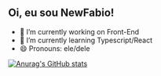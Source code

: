 ## Oi, eu sou NewFabio!

- 🔭 I’m currently working on Front-End
- 🌱 I’m currently learning Typescript/React
- 😄 Pronouns: ele/dele

[![Anurag's GitHub stats](https://github-readme-stats.vercel.app/apiNewFabioanuraghazra)](https://github.com/anuraghazra/github-readme-stats)
